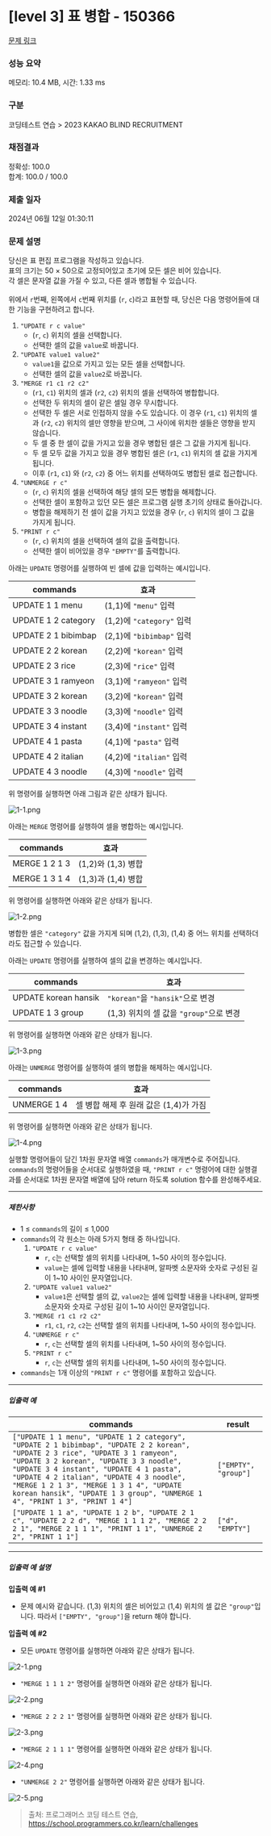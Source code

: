 # [level 3] 표 병합 - 150366 

[문제 링크](https://school.programmers.co.kr/learn/courses/30/lessons/150366) 

### 성능 요약

메모리: 10.4 MB, 시간: 1.33 ms

### 구분

코딩테스트 연습 > 2023 KAKAO BLIND RECRUITMENT

### 채점결과

정확성: 100.0<br/>합계: 100.0 / 100.0

### 제출 일자

2024년 06월 12일 01:30:11

### 문제 설명

<p>당신은 표 편집 프로그램을 작성하고 있습니다. <br>
표의 크기는 50 × 50으로 고정되어있고 초기에 모든 셀은 비어 있습니다. <br>
각 셀은 문자열 값을 가질 수 있고, 다른 셀과 병합될 수 있습니다.<br><br>
위에서 <code>r</code>번째, 왼쪽에서 <code>c</code>번째 위치를 (<code>r</code>, <code>c</code>)라고 표현할 때, 당신은 다음 명령어들에 대한 기능을 구현하려고 합니다.  </p>

<ol>
<li> <code>"UPDATE r c value"</code>

<ul>
<li>(<code>r</code>, <code>c</code>) 위치의 셀을 선택합니다.</li>
<li>선택한 셀의 값을 <code>value</code>로 바꿉니다.</li>
</ul></li>
<li> <code>"UPDATE value1 value2"</code>

<ul>
<li><code>value1</code>을 값으로 가지고 있는 모든 셀을 선택합니다.</li>
<li>선택한 셀의 값을 <code>value2</code>로 바꿉니다.</li>
</ul></li>
<li> <code>"MERGE r1 c1 r2 c2"</code><br>

<ul>
<li>(<code>r1</code>, <code>c1</code>) 위치의 셀과 (<code>r2</code>, <code>c2</code>) 위치의 셀을 선택하여 병합합니다.</li>
<li>선택한 두 위치의 셀이 같은 셀일 경우 무시합니다.</li>
<li>선택한 두 셀은 서로 인접하지 않을 수도 있습니다. 이 경우 (<code>r1</code>, <code>c1</code>) 위치의 셀과 (<code>r2</code>, <code>c2</code>) 위치의 셀만 영향을 받으며, 그 사이에 위치한 셀들은 영향을 받지 않습니다.</li>
<li>두 셀 중 한 셀이 값을 가지고 있을 경우 병합된 셀은 그 값을 가지게 됩니다.</li>
<li>두 셀 모두 값을 가지고 있을 경우 병합된 셀은 (<code>r1</code>, <code>c1</code>) 위치의 셀 값을 가지게 됩니다.</li>
<li>이후 (<code>r1</code>, <code>c1</code>) 와 (<code>r2</code>, <code>c2</code>) 중 어느 위치를 선택하여도 병합된 셀로 접근합니다.</li>
</ul></li>
<li> <code>"UNMERGE r c"</code>

<ul>
<li>(<code>r</code>, <code>c</code>) 위치의 셀을 선택하여 해당 셀의 모든 병합을 해제합니다.</li>
<li>선택한 셀이 포함하고 있던 모든 셀은 프로그램 실행 초기의 상태로 돌아갑니다.</li>
<li>병합을 해제하기 전 셀이 값을 가지고 있었을 경우 (<code>r</code>, <code>c</code>) 위치의 셀이 그 값을 가지게 됩니다.</li>
</ul></li>
<li> <code>"PRINT r c"</code>

<ul>
<li>(<code>r</code>, <code>c</code>) 위치의 셀을 선택하여 셀의 값을 출력합니다.</li>
<li>선택한 셀이 비어있을 경우 <code>"EMPTY"</code>를 출력합니다.</li>
</ul></li>
</ol>

<p>아래는 <code>UPDATE</code> 명령어를 실행하여 빈 셀에 값을 입력하는 예시입니다. </p>
<table class="table">
        <thead><tr>
<th>commands</th>
<th>효과</th>
</tr>
</thead>
        <tbody><tr>
<td>UPDATE 1 1 menu</td>
<td>(1,1)에 <code>"menu"</code> 입력</td>
</tr>
<tr>
<td>UPDATE 1 2 category</td>
<td>(1,2)에 <code>"category"</code> 입력</td>
</tr>
<tr>
<td>UPDATE 2 1 bibimbap</td>
<td>(2,1)에 <code>"bibimbap"</code> 입력</td>
</tr>
<tr>
<td>UPDATE 2 2 korean</td>
<td>(2,2)에 <code>"korean"</code> 입력</td>
</tr>
<tr>
<td>UPDATE 2 3 rice</td>
<td>(2,3)에 <code>"rice"</code> 입력</td>
</tr>
<tr>
<td>UPDATE 3 1 ramyeon</td>
<td>(3,1)에 <code>"ramyeon"</code> 입력</td>
</tr>
<tr>
<td>UPDATE 3 2 korean</td>
<td>(3,2)에 <code>"korean"</code> 입력</td>
</tr>
<tr>
<td>UPDATE 3 3 noodle</td>
<td>(3,3)에 <code>"noodle"</code> 입력</td>
</tr>
<tr>
<td>UPDATE 3 4 instant</td>
<td>(3,4)에 <code>"instant"</code> 입력</td>
</tr>
<tr>
<td>UPDATE 4 1 pasta</td>
<td>(4,1)에 <code>"pasta"</code> 입력</td>
</tr>
<tr>
<td>UPDATE 4 2 italian</td>
<td>(4,2)에 <code>"italian"</code> 입력</td>
</tr>
<tr>
<td>UPDATE 4 3 noodle</td>
<td>(4,3)에 <code>"noodle"</code> 입력</td>
</tr>
</tbody>
      </table>
<p>위 명령어를 실행하면 아래 그림과 같은 상태가 됩니다.</p>

<p><img src="https://grepp-programmers.s3.ap-northeast-2.amazonaws.com/files/production/d05f1a33-d67a-401a-a8f2-cc73e80a7f26/1-1.png" title="" alt="1-1.png"></p>

<p>아래는 <code>MERGE</code> 명령어를 실행하여 셀을 병합하는 예시입니다. </p>
<table class="table">
        <thead><tr>
<th>commands</th>
<th>효과</th>
</tr>
</thead>
        <tbody><tr>
<td>MERGE 1 2 1 3</td>
<td>(1,2)와 (1,3) 병합</td>
</tr>
<tr>
<td>MERGE 1 3 1 4</td>
<td>(1,3)과 (1,4) 병합</td>
</tr>
</tbody>
      </table>
<p>위 명령어를 실행하면 아래와 같은 상태가 됩니다.</p>

<p><img src="https://grepp-programmers.s3.ap-northeast-2.amazonaws.com/files/production/4a7cab89-0512-40b2-bf95-9bcfeff99830/1-2.png" title="" alt="1-2.png"></p>

<p>병합한 셀은 <code>"category"</code> 값을 가지게 되며 (1,2), (1,3), (1,4) 중 어느 위치를 선택하더라도 접근할 수 있습니다.  </p>

<p>아래는 <code>UPDATE</code> 명령어를 실행하여 셀의 값을 변경하는 예시입니다. </p>
<table class="table">
        <thead><tr>
<th>commands</th>
<th>효과</th>
</tr>
</thead>
        <tbody><tr>
<td>UPDATE korean hansik</td>
<td><code>"korean"</code>을 <code>"hansik"</code>으로 변경</td>
</tr>
<tr>
<td>UPDATE 1 3 group</td>
<td>(1,3) 위치의 셀 값을 <code>"group"</code>으로 변경</td>
</tr>
</tbody>
      </table>
<p>위 명령어를 실행하면 아래와 같은 상태가 됩니다.</p>

<p><img src="https://grepp-programmers.s3.ap-northeast-2.amazonaws.com/files/production/211b0331-1768-41a3-87d6-6d56356c5b7e/1-3.png" title="" alt="1-3.png"></p>

<p>아래는 <code>UNMERGE</code> 명령어를 실행하여 셀의 병합을 해제하는 예시입니다.</p>
<table class="table">
        <thead><tr>
<th>commands</th>
<th>효과</th>
</tr>
</thead>
        <tbody><tr>
<td>UNMERGE 1 4</td>
<td>셀 병합 해제 후 원래 값은 (1,4)가 가짐</td>
</tr>
</tbody>
      </table>
<p>위 명령어를 실행하면 아래와 같은 상태가 됩니다.</p>

<p><img src="https://grepp-programmers.s3.ap-northeast-2.amazonaws.com/files/production/2e9b0ad6-0c8c-45f6-8a8a-8a8a3d5625c3/1-4.png" title="" alt="1-4.png"></p>

<p>실행할 명령어들이 담긴 1차원 문자열 배열 <code>commands</code>가 매개변수로 주어집니다. <code>commands</code>의 명령어들을 순서대로 실행하였을 때, <code>"PRINT r c"</code> 명령어에 대한 실행결과를 순서대로 1차원 문자열 배열에 담아 return 하도록 solution 함수를 완성해주세요.</p>

<hr>

<h5>제한사항</h5>

<ul>
<li>1 ≤ <code>commands</code>의 길이 ≤ 1,000</li>
<li><code>commands</code>의 각 원소는 아래 5가지 형태 중 하나입니다.

<ol>
<li><code>"UPDATE r c value"</code>

<ul>
<li><code>r</code>, <code>c</code>는 선택할 셀의 위치를 나타내며, 1~50 사이의 정수입니다.</li>
<li><code>value</code>는 셀에 입력할 내용을 나타내며, 알파벳 소문자와 숫자로 구성된 길이 1~10 사이인 문자열입니다.</li>
</ul></li>
<li><code>"UPDATE value1 value2"</code>

<ul>
<li><code>value1</code>은 선택할 셀의 값, <code>value2</code>는 셀에 입력할 내용을 나타내며, 알파벳 소문자와 숫자로 구성된 길이 1~10 사이인 문자열입니다.</li>
</ul></li>
<li><code>"MERGE r1 c1 r2 c2"</code><br>

<ul>
<li><code>r1</code>, <code>c1</code>, <code>r2</code>, <code>c2</code>는 선택할 셀의 위치를 나타내며, 1~50 사이의 정수입니다.</li>
</ul></li>
<li><code>"UNMERGE r c"</code>

<ul>
<li><code>r</code>, <code>c</code>는 선택할 셀의 위치를 나타내며, 1~50 사이의 정수입니다.</li>
</ul></li>
<li><code>"PRINT r c"</code><br>

<ul>
<li><code>r</code>, <code>c</code>는 선택할 셀의 위치를 나타내며, 1~50 사이의 정수입니다.</li>
</ul></li>
</ol></li>
<li><code>commands</code>는 1개 이상의 <code>"PRINT r c"</code> 명령어를 포함하고 있습니다.</li>
</ul>

<hr>

<h5>입출력 예</h5>
<table class="table">
        <thead><tr>
<th>commands</th>
<th>result</th>
</tr>
</thead>
        <tbody><tr>
<td><code>["UPDATE 1 1 menu", "UPDATE 1 2 category", "UPDATE 2 1 bibimbap", "UPDATE 2 2 korean", "UPDATE 2 3 rice", "UPDATE 3 1 ramyeon", "UPDATE 3 2 korean", "UPDATE 3 3 noodle", "UPDATE 3 4 instant", "UPDATE 4 1 pasta", "UPDATE 4 2 italian", "UPDATE 4 3 noodle", "MERGE 1 2 1 3", "MERGE 1 3 1 4", "UPDATE korean hansik", "UPDATE 1 3 group", "UNMERGE 1 4", "PRINT 1 3", "PRINT 1 4"]</code></td>
<td><code>["EMPTY", "group"]</code></td>
</tr>
<tr>
<td><code>["UPDATE 1 1 a", "UPDATE 1 2 b", "UPDATE 2 1 c", "UPDATE 2 2 d", "MERGE 1 1 1 2", "MERGE 2 2 2 1", "MERGE 2 1 1 1", "PRINT 1 1", "UNMERGE 2 2", "PRINT 1 1"]</code></td>
<td><code>["d", "EMPTY"]</code></td>
</tr>
</tbody>
      </table>
<hr>

<h5>입출력 예 설명</h5>

<p><strong>입출력 예 #1</strong></p>

<ul>
<li>문제 예시와 같습니다. (1,3) 위치의 셀은 비어있고 (1,4) 위치의 셀 값은 <code>"group"</code>입니다. 따라서 <code>["EMPTY", "group"]</code>을 return 해야 합니다.</li>
</ul>

<p><strong>입출력 예 #2</strong></p>

<ul>
<li>모든 <code>UPDATE</code> 명령어를 실행하면 아래와 같은 상태가 됩니다.</li>
</ul>

<p><img src="https://grepp-programmers.s3.ap-northeast-2.amazonaws.com/files/production/8225f0c5-3d16-4b18-9b7e-412069c95c87/2-1.png" title="" alt="2-1.png"></p>

<ul>
<li><code>"MERGE 1 1 1 2"</code> 명령어를 실행하면 아래와 같은 상태가 됩니다.</li>
</ul>

<p><img src="https://grepp-programmers.s3.ap-northeast-2.amazonaws.com/files/production/553d60bd-2f3d-4c51-8da6-d97534275ed8/2-2.png" title="" alt="2-2.png"></p>

<ul>
<li><code>"MERGE 2 2 2 1"</code> 명령어를 실행하면 아래와 같은 상태가 됩니다.</li>
</ul>

<p><img src="https://grepp-programmers.s3.ap-northeast-2.amazonaws.com/files/production/b52ef688-b183-4e3f-9024-62fc3c1ee6fd/2-3.png" title="" alt="2-3.png"></p>

<ul>
<li><code>"MERGE 2 1 1 1"</code> 명령어를 실행하면 아래와 같은 상태가 됩니다.</li>
</ul>

<p><img src="https://grepp-programmers.s3.ap-northeast-2.amazonaws.com/files/production/2ae0c82d-d090-4183-a8dc-8357fe520bf7/2-4.png" title="" alt="2-4.png"></p>

<ul>
<li><code>"UNMERGE 2 2"</code> 명령어를 실행하면 아래와 같은 상태가 됩니다.</li>
</ul>

<p><img src="https://grepp-programmers.s3.ap-northeast-2.amazonaws.com/files/production/bb1128a2-38fd-4e27-b675-27838d0186da/2-5.png" title="" alt="2-5.png"></p>


> 출처: 프로그래머스 코딩 테스트 연습, https://school.programmers.co.kr/learn/challenges
